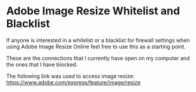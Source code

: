# Adobe Image Resize Whitelist and Blacklist

If anyone is interested in a whitelist or a blacklist for firewall settings when using Adobe Image Resize Online feel free to use this as a starting point.

These are the connections that I currently have open on my computer and the ones that I have blocked.

The following link was used to access image resize: https://www.adobe.com/express/feature/image/resize
